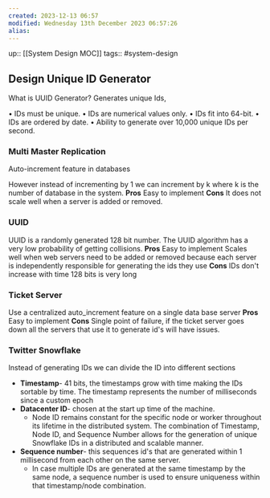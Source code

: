 ```yaml
---
created: 2023-12-13 06:57
modified: Wednesday 13th December 2023 06:57:26
alias:
---
```

up::  [[System Design MOC]]
tags:: #system-design

## Design Unique ID Generator

What is UUID Generator?
Generates unique Ids,

• IDs must be unique.
• IDs are numerical values only.
• IDs fit into 64-bit.
• IDs are ordered by date.
• Ability to generate over 10,000 unique IDs per second.

### Multi Master Replication
Auto-increment feature in databases

However instead of incrementing by 1 we can increment by k where k is the number of database in the system.
**Pros**
Easy to implement
**Cons**
It does not scale well when a server is added or removed.
### UUID
UUID is a randomly generated 128 bit number. The UUID algorithm has a very low probability of getting collisions.
**Pros**
Easy to implement
Scales well when web servers need to be added or removed because each server is independently responsible for generating the ids they use
**Cons**
IDs don't increase with time
128 bits is very long
### Ticket Server
Use a centralized auto_increment feature on a single data base server
**Pros**
Easy to implement
**Cons**
Single point of failure, if the ticket server goes down all the servers that use it to generate id's will have issues.

### Twitter Snowflake
Instead of generating IDs we can divide the ID into different sections
- **Timestamp**- 41 bits, the timestamps grow with time making the IDs sortable by time. The timestamp represents the number of milliseconds since a custom epoch
- **Datacenter ID**-  chosen at the start up time of the machine.
	- Node ID remains constant for the specific node or worker throughout its lifetime in the distributed system. The combination of Timestamp, Node ID, and Sequence Number allows for the generation of unique Snowflake IDs in a distributed and scalable manner.
- **Sequence number**- this sequences id's that are generated within 1 millisecond from each other on the same server.
	- In case multiple IDs are generated at the same timestamp by the same node, a sequence number is used to ensure uniqueness within that timestamp/node combination.
